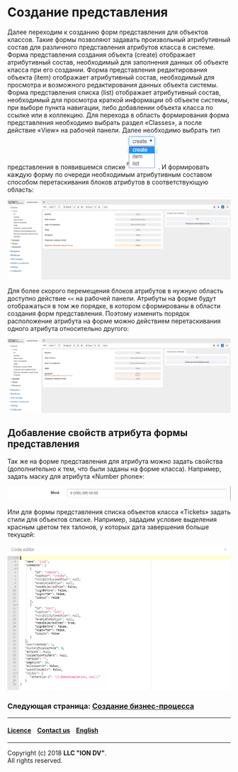 # Создание представления

Далее переходим к созданию форм представления для объектов классов. Такие формы позволяют задавать произвольный атрибутивный состав для различного представления атрибутов класса в системе. Форма представления создания объекта (create) отображает атрибутивный состав, необходимый для заполнения данных об объекте класса при его создании. Форма представления редактирования объекта (item) отображает атрибутивный состав, необходимый для просмотра и возможного редактирования данных объекта системы. Форма представления списка (list) отображает атрибутивный состав, необходимый для просмотра краткой информации об объекте системы, при выборе пункта навигации, либо добавлении объекта класса по ссылке или в коллекцию.
Для перехода в область формирования форма представления необходимо выбрать раздел «Classes», а после действие «View» на рабочей панели. Далее необходимо выбрать тип представления в появившемся списке ![shema](/tutorial/images/type_view.png). И формировать каждую форму по очереди необходимым атрибутивным составом способом перетаскивания блоков атрибутов в соответствующую область:

![shema](/tutorial/images/create_view.png)

Для более скорого перемещения блоков атрибутов в нужную область доступно действие `<<` на рабочей панели. 
Атрибуты на форме будут отображаться в том же порядке, в котором сформированы в области создания форм представления. Поэтому изменить порядок расположение атрибута на форме можно действием перетаскивания одного атрибута относительно другого:

![shema](/tutorial/images/order_namber_attr_view.png)

## Добавление свойств атрибута формы представления
Так же на форме представления для атрибута можно задать свойства (дополнительно к тем, что были заданы на форме класса). Например, задать маску для атрибута «Number phone»:

![shema](/tutorial/images/mask_view.png)

Или для формы представления списка объектов класса «Tickets» задать стили для объектов списке. Например, зададим условие выделения красным цветом тех талонов, у которых дата завершения больше текущей:

![shema](/tutorial/images/style_view.png)

### Следующая страница: [Создание бизнес-процесса](/tutorial/ru/5_create_workflow.md)  

--------------------------------------------------------------------------  

 #### [Licence](/LICENSE) &ensp;  [Contact us](https://iondv.ru/index.html) &ensp;  [English](/tutorial/en/4_create_views.md)    &ensp;   <div><img src="https://mc.iondv.com/watch/local/docs/framework" style="position:absolute; left:-9999px;" height=1 width=1 alt="iondv metrics"></div>        
--------------------------------------------------------------------------  

Copyright (c) 2018 **LLC "ION DV"**.  
All rights reserved. 